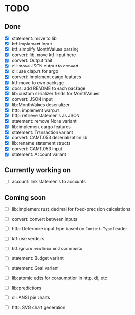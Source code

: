 # TODO

## Done

- [x] statement: move to lib
- [x] ktf: implement Input
- [x] ktf: simplify MonthValues parsing
- [x] convert: lib, move ktf input here
- [x] convert: Output trait
- [x] cli: move JSON output to convert
- [x] cli: use clap.rs for argp
- [x] convert: implement cargo features
- [x] ktf: move to own package
- [x] docs: add README to each package
- [x] lib: custom serializer fields for MonthValues
- [x] convert: JSON input
- [x] lib: MonthValues deserializer
- [x] http: implement warp.rs
- [x] http: retrieve statements as JSON
- [x] statement: remove None variant
- [x] lib: implement cargo features
- [x] statement: Transaction variant
- [x] convert: CAMT.053 deserialization lib
- [x] lib: rename statement structs
- [x] convert: CAMT.053 input
- [x] statement: Account variant

## Currently working on

- [ ] account: link statements to accounts

## Coming soon

- [ ] lib: implement rust_decimal for fixed-precision calculations
- [ ] convert: convert between inputs

- [ ] http: Determine input type based on `Content-Type` header

- [ ] ktf: use serde.rs
- [ ] ktf: ignore newlines and comments

- [ ] statement: Budget variant
- [ ] statement: Goal variant

- [ ] lib: atomic edits for consumption in http, cli, etc

- [ ] lib: predictions
- [ ] cli: ANSI pie charts
- [ ] http: SVG chart generation

